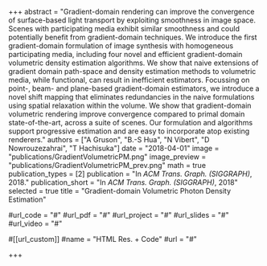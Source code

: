 +++
abstract = "Gradient-domain rendering can improve the convergence of surface-based light transport by exploiting smoothness in image space. Scenes with participating media exhibit similar smoothness and could potentially benefit from gradient-domain techniques. We introduce the first gradient-domain formulation of image synthesis with homogeneous participating media, including four novel and efficient gradient-domain volumetric density estimation algorithms. We show that naive extensions of gradient domain path-space and density estimation methods to volumetric media, while functional, can result in inefficient estimators. Focussing on point-, beam- and plane-based gradient-domain estimators, we introduce a novel shift mapping that eliminates redundancies in the naive formulations using spatial relaxation within the volume. We show that gradient-domain volumetric rendering improve convergence compared to primal domain state-of-the-art, across a suite of scenes. Our formulation and algorithms support progressive estimation and are easy to incorporate atop existing renderers."
authors = ["A Gruson", "B.-S Hua", "N Vibert", "D Nowrouzezahrai", "T Hachisuka"]
date = "2018-04-01"
image = "publications/GradientVolumetricPM.png"
image_preview = "publications/GradientVolumetricPM_prev.png"
math = true
publication_types = [2]
publication = "In *ACM Trans. Graph. (SIGGRAPH)*, 2018."
publication_short = "In *ACM Trans. Graph. (SIGGRAPH)*, 2018"
selected = true
title = "Gradient-domain Volumetric Photon Density Estimation"

#url_code = "#"
#url_pdf = "#"
#url_project = "#"
#url_slides = "#"
#url_video = "#"

#[[url_custom]]
#name = "HTML Res. + Code"
#url = "#"

+++
